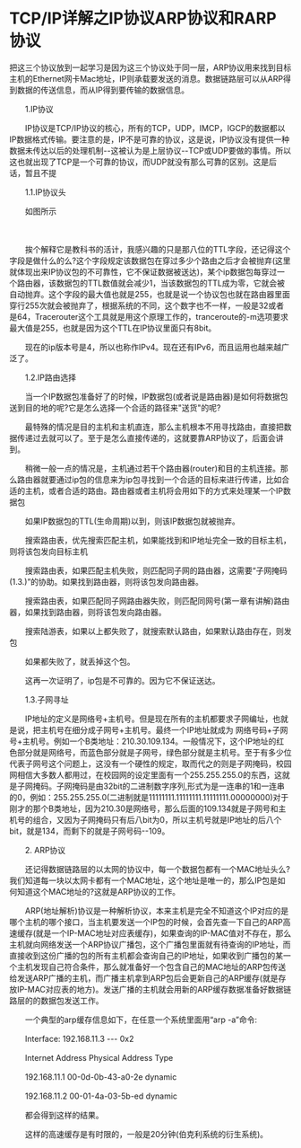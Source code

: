 # TCP/IP详解之IP协议ARP协议和RARP协议
把这三个协议放到一起学习是因为这三个协议处于同一层，ARP协议用来找到目标主机的Ethernet网卡Mac地址，IP则承载要发送的消息。数据链路层可以从ARP得到数据的传送信息，而从IP得到要传输的数据信息。

　　1.IP协议

　　IP协议是TCP/IP协议的核心，所有的TCP，UDP，IMCP，IGCP的数据都以IP数据格式传输。要注意的是，IP不是可靠的协议，这是说，IP协议没有提供一种数据未传达以后的处理机制--这被认为是上层协议--TCP或UDP要做的事情。所以这也就出现了TCP是一个可靠的协议，而UDP就没有那么可靠的区别。这是后话，暂且不提

　　1.1.IP协议头

　　如图所示

　　

　　挨个解释它是教科书的活计，我感兴趣的只是那八位的TTL字段，还记得这个字段是做什么的么?这个字段规定该数据包在穿过多少个路由之后才会被抛弃(这里就体现出来IP协议包的不可靠性，它不保证数据被送达)，某个ip数据包每穿过一个路由器，该数据包的TTL数值就会减少1，当该数据包的TTL成为零，它就会被自动抛弃。这个字段的最大值也就是255，也就是说一个协议包也就在路由器里面穿行255次就会被抛弃了，根据系统的不同，这个数字也不一样，一般是32或者是64，Tracerouter这个工具就是用这个原理工作的，tranceroute的-m选项要求最大值是255，也就是因为这个TTL在IP协议里面只有8bit。

　　现在的ip版本号是4，所以也称作IPv4。现在还有IPv6，而且运用也越来越广泛了。

　　1.2.IP路由选择

　　当一个IP数据包准备好了的时候，IP数据包(或者说是路由器)是如何将数据包送到目的地的呢?它是怎么选择一个合适的路径来"送货"的呢?

　　最特殊的情况是目的主机和主机直连，那么主机根本不用寻找路由，直接把数据传递过去就可以了。至于是怎么直接传递的，这就要靠ARP协议了，后面会讲到。

　　稍微一般一点的情况是，主机通过若干个路由器(router)和目的主机连接。那么路由器就要通过ip包的信息来为ip包寻找到一个合适的目标来进行传递，比如合适的主机，或者合适的路由。路由器或者主机将会用如下的方式来处理某一个IP数据包

　　如果IP数据包的TTL(生命周期)以到，则该IP数据包就被抛弃。

　　搜索路由表，优先搜索匹配主机，如果能找到和IP地址完全一致的目标主机，则将该包发向目标主机

　　搜索路由表，如果匹配主机失败，则匹配同子网的路由器，这需要“子网掩码(1.3.)”的协助。如果找到路由器，则将该包发向路由器。

　　搜索路由表，如果匹配同子网路由器失败，则匹配同网号(第一章有讲解)路由器，如果找到路由器，则将该包发向路由器。

　　搜索陆游表，如果以上都失败了，就搜索默认路由，如果默认路由存在，则发包

　　如果都失败了，就丢掉这个包。

　　这再一次证明了，ip包是不可靠的。因为它不保证送达。

　　1.3.子网寻址

　　IP地址的定义是网络号+主机号。但是现在所有的主机都要求子网编址，也就是说，把主机号在细分成子网号+主机号。最终一个IP地址就成为 网络号码+子网号+主机号。例如一个B类地址：210.30.109.134。一般情况下，这个IP地址的红色部分就是网络号，而蓝色部分就是子网号，绿色部分就是主机号。至于有多少位代表子网号这个问题上，这没有一个硬性的规定，取而代之的则是子网掩码，校园网相信大多数人都用过，在校园网的设定里面有一个255.255.255.0的东西，这就是子网掩码。子网掩码是由32bit的二进制数字序列,形式为是一连串的1和一连串的0，例如：255.255.255.0(二进制就是11111111.11111111.11111111.00000000)对于刚才的那个B类地址，因为210.30是网络号，那么后面的109.134就是子网号和主机号的组合，又因为子网掩码只有后八bit为0，所以主机号就是IP地址的后八个bit，就是134，而剩下的就是子网号码--109。

　　2. ARP协议

　　还记得数据链路层的以太网的协议中，每一个数据包都有一个MAC地址头么?我们知道每一块以太网卡都有一个MAC地址，这个地址是唯一的，那么IP包是如何知道这个MAC地址的?这就是ARP协议的工作。

　　ARP(地址解析)协议是一种解析协议，本来主机是完全不知道这个IP对应的是哪个主机的哪个接口，当主机要发送一个IP包的时候，会首先查一下自己的ARP高速缓存(就是一个IP-MAC地址对应表缓存)，如果查询的IP-MAC值对不存在，那么主机就向网络发送一个ARP协议广播包，这个广播包里面就有待查询的IP地址，而直接收到这份广播的包的所有主机都会查询自己的IP地址，如果收到广播包的某一个主机发现自己符合条件，那么就准备好一个包含自己的MAC地址的ARP包传送给发送ARP广播的主机，而广播主机拿到ARP包后会更新自己的ARP缓存(就是存放IP-MAC对应表的地方)。发送广播的主机就会用新的ARP缓存数据准备好数据链路层的的数据包发送工作。

　　一个典型的arp缓存信息如下，在任意一个系统里面用“arp -a”命令:

　　Interface: 192.168.11.3 --- 0x2

　　Internet Address Physical Address Type

　　192.168.11.1 00-0d-0b-43-a0-2e dynamic

　　192.168.11.2 00-01-4a-03-5b-ed dynamic

　　都会得到这样的结果。

　　这样的高速缓存是有时限的，一般是20分钟(伯克利系统的衍生系统)。